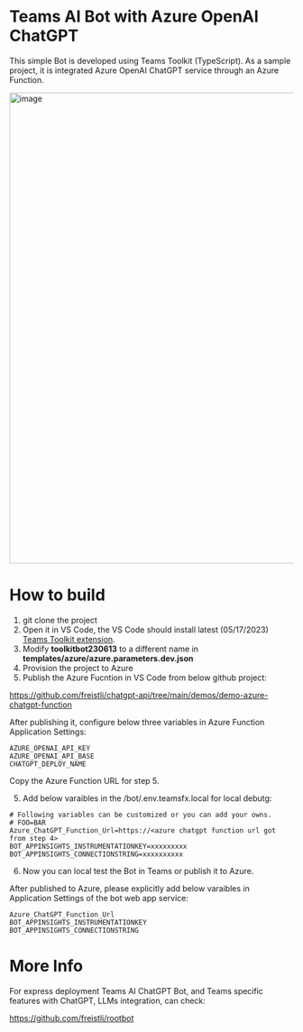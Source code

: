 # Teams AI Bot with Azure OpenAI ChatGPT

This simple Bot is developed using Teams Toolkit (TypeScript). As a sample project, it is integrated Azure OpenAI ChatGPT service through an Azure Function.

<img width="835" alt="image" src="https://user-images.githubusercontent.com/8623897/234754687-9b29d2d9-b366-494f-9c7f-a1d90c0d99aa.png">


# How to build 

1. git clone the project
2. Open it in VS Code, the VS Code should install latest (05/17/2023) [Teams Toolkit extension](https://learn.microsoft.com/en-us/microsoftteams/platform/toolkit/install-teams-toolkit?tabs=vscode&pivots=visual-studio-code).
3. Modify **toolkitbot230613** to a different name in **templates/azure/azure.parameters.dev.json**
4. Provision the project to Azure
5. Publish the Azure Fucntion in VS Code from below github project:

https://github.com/freistli/chatgpt-api/tree/main/demos/demo-azure-chatgpt-function

After publishing it, configure below three variables in Azure Function Application Settings:

```
AZURE_OPENAI_API_KEY
AZURE_OPENAI_API_BASE
CHATGPT_DEPLOY_NAME
```

Copy the Azure Function URL for step 5.

5. Add below varaibles in the /bot/.env.teamsfx.local for local debutg:

```
# Following variables can be customized or you can add your owns.
# FOO=BAR
Azure_ChatGPT_Function_Url=https://<azure chatgpt function url got from step 4>
BOT_APPINSIGHTS_INSTRUMENTATIONKEY=xxxxxxxxx
BOT_APPINSIGHTS_CONNECTIONSTRING=xxxxxxxxxx
```

6. Now you can local test the Bot in Teams or publish it to Azure. 

After published to Azure, please explicitly add below varaibles in Application Settings of the bot web app service:

```
Azure_ChatGPT_Function_Url
BOT_APPINSIGHTS_INSTRUMENTATIONKEY
BOT_APPINSIGHTS_CONNECTIONSTRING
```

# More Info

For express deployment Teams AI ChatGPT Bot, and Teams specific features with ChatGPT, LLMs integration, can check:

https://github.com/freistli/rootbot
